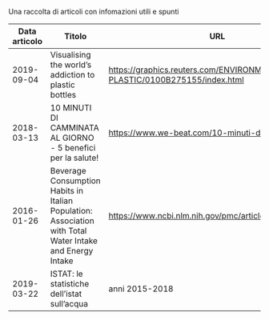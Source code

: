 Una raccolta di articoli con infomazioni utili e spunti

|Data articolo|Titolo|URL|
|---|---|---|
|2019-09-04|Visualising the world’s addiction to plastic bottles|<https://graphics.reuters.com/ENVIRONMENT-PLASTIC/0100B275155/index.html>|
|2018-03-13|10 MINUTI DI CAMMINATA AL GIORNO - 5 benefici per la salute!|<https://www.we-beat.com/10-minuti-di-camminata/>|
|2016-01-26|Beverage Consumption Habits in Italian Population: Association with Total Water Intake and Energy Intake|<https://www.ncbi.nlm.nih.gov/pmc/articles/PMC5133062>|
|2019-03-22|ISTAT: le statistiche dell’istat sull’acqua | anni 2015-2018|<https://www.istat.it/it/files/2019/03/Testo-integrale_Report_Acqua_2019.pdf>|
